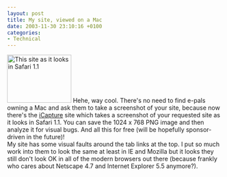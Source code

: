 ```yaml
---
layout: post
title: My site, viewed on a Mac
date: 2003-11-30 23:10:16 +0100
categories:
- Technical
---
```

<p><a href="http://www.rusiczki.net/blog/blogpics/icapture_screenshot.php"><img src="http://www.rusiczki.net/blog/blogpics/icapture_screenshot-thumb.png" width="150" height="112" border="0" alt="This site as it looks in Safari 1.1" class="postimage" /></a> Hehe, way cool. There's no need to find e-pals owning a Mac and ask them to take a screenshot of your site, because now there's the <a href="http://www.danvine.com/icapture/" title="iCapture">iCapture</a> site which takes a screenshot of your requested site as it looks in Safari 1.1. You can save the 1024 x 768 PNG image and then analyze it for visual bugs. And all this for free (will be hopefully sponsor-driven in the future)!<br />
My site has some visual faults around the tab links at the top. I put so much work into them to look the same at least in IE and Mozilla but it looks they still don't look OK in all of the modern browsers out there (because frankly who cares about Netscape 4.7 and Internet Explorer 5.5 anymore?).</p>
